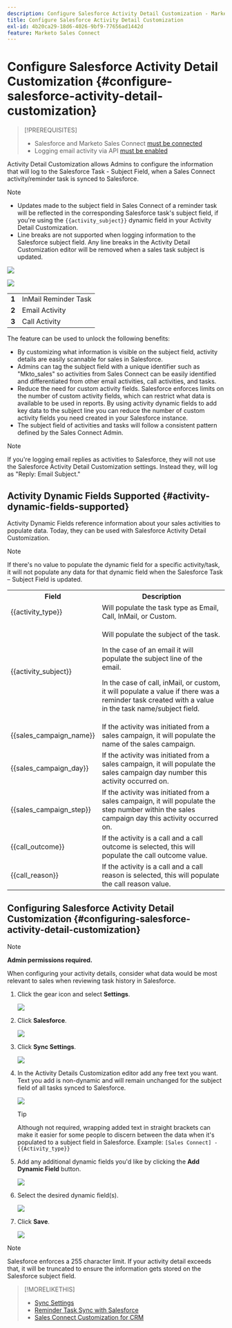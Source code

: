 ```yaml
---
description: Configure Salesforce Activity Detail Customization - Marketo Docs - Product Documentation
title: Configure Salesforce Activity Detail Customization
exl-id: 4b20ca29-18d6-4026-9bf9-77656ad1442d
feature: Marketo Sales Connect
---
```

# Configure Salesforce Activity Detail Customization {#configure-salesforce-activity-detail-customization}

>[!PREREQUISITES]
>
>* Salesforce and Marketo Sales Connect [must be connected](/help/marketo/product-docs/marketo-sales-connect/crm/salesforce-integration/connect-your-sales-connect-account-to-salesforce.md)
>* Logging email activity via API [must be enabled](/help/marketo/product-docs/marketo-sales-connect/crm/salesforce-integration/salesforce-sync-settings.md)

Activity Detail Customization allows Admins to configure the information that will log to the Salesforce Task - Subject Field, when a Sales Connect activity/reminder task is synced to Salesforce.

>[!NOTE]
>
>* Updates made to the subject field in Sales Connect of a reminder task will be reflected in the corresponding Salesforce task's subject field, if you're using the `{{activity_subject}}` dynamic field in your Activity Detail Customization.
>* Line breaks are not supported when logging information to the Salesforce subject field. Any line breaks in the Activity Detail Customization editor will be removed when a sales task subject is updated.

![](assets/configure-salesforce-activity-detail-customization-1.png)

![](assets/configure-salesforce-activity-detail-customization-2.png)

<table>
 <tr>
  <td><strong>1</td>
  <td>InMail Reminder Task</td>
 </tr>
 <tr>
  <td><strong>2</td>
  <td>Email Activity</td>
 </tr>
 <tr>
  <td><strong>3</td>
  <td>Call Activity</td>
 </tr>
</table>

The feature can be used to unlock the following benefits:

* By customizing what information is visible on the subject field, activity details are easily scannable for sales in Salesforce.
* Admins can tag the subject field with a unique identifier such as "Mkto_sales" so activities from Sales Connect can be easily identified and differentiated from other email activities, call activities, and tasks.
* Reduce the need for custom activity fields. Salesforce enforces limits on the number of custom activity fields, which can restrict what data is available to be used in reports. By using activity dynamic fields to add key data to the subject line you can reduce the number of custom activity fields you need created in your Salesforce instance.  
* The subject field of activities and tasks will follow a consistent pattern defined by the Sales Connect Admin.

>[!NOTE]
>
>If you're logging email replies as activities to Salesforce, they will not use the Salesforce Activity Detail Customization settings. Instead they, will log as "Reply: Email Subject."

## Activity Dynamic Fields Supported {#activity-dynamic-fields-supported}

Activity Dynamic Fields reference information about your sales activities to populate data. Today, they can be used with Salesforce Activity Detail Customization.

>[!NOTE]
>
>If there's no value to populate the dynamic field for a specific activity/task, it will not populate any data for that dynamic field when the Salesforce Task – Subject Field is updated.  

<table>
 <tr>
  <th>Field</th>
  <th>Description</th>
 </tr>
 <tr>
  <td>{{activity_type}}</td>
  <td>Will populate the task type as Email, Call, InMail, or Custom.</td>
 </tr>
 <tr>
  <td>{{activity_subject}}</td>
  <td><p>Will populate the subject of the task.</p>
      <p>In the case of an email it will populate the subject line of the email.</p>
      <p>In the case of call, inMail, or custom, it will populate a value if there was a reminder task created with a value in the task name/subject field.</p></td>
 </tr>
 <tr>
  <td>{{sales_campaign_name}}</td>
  <td>If the activity was initiated from a sales campaign, it will populate the name of the sales campaign.</td>
 </tr>
 <tr>
  <td>{{sales_campaign_day}}</td>
  <td>If the activity was initiated from a sales campaign, it will populate the sales campaign day number this activity occurred on.</td>
 </tr>
 <tr>
  <td>{{sales_campaign_step}}</td>
  <td>If the activity was initiated from a sales campaign, it will populate the step number within the sales campaign day this activity occurred on.</td>
 </tr>
 <tr>
  <td>{{call_outcome}}</td>
  <td>If the activity is a call and a call outcome is selected, this will populate the call outcome value.</td>
 </tr>
 <tr>
  <td>{{call_reason}}</td>
  <td>If the activity is a call and a call reason is selected, this will populate the call reason value.</td>
 </tr>
</table>

## Configuring Salesforce Activity Detail Customization {#configuring-salesforce-activity-detail-customization}

>[!NOTE]
>
>**Admin permissions required.**

When configuring your activity details, consider what data would be most relevant to sales when reviewing task history in Salesforce.

1. Click the gear icon and select **Settings**.

   ![](assets/configure-salesforce-activity-detail-customization-3.png)

1. Click **Salesforce**.

   ![](assets/configure-salesforce-activity-detail-customization-4.png)

1. Click **Sync Settings**.

   ![](assets/configure-salesforce-activity-detail-customization-5.png)

1. In the Activity Details Customization editor add any free text you want. Text you add is non-dynamic and will remain unchanged for the subject field of all tasks synced to Salesforce.

   ![](assets/configure-salesforce-activity-detail-customization-6.png)

   >[!TIP]
   >
   >Although not required, wrapping added text in straight brackets can make it easier for some people to discern between the data when it's populated to a subject field in Salesforce. Example: `[Sales Connect] - {{Activity_type}}`

1. Add any additional dynamic fields you'd like by clicking the **Add Dynamic Field** button.

   ![](assets/configure-salesforce-activity-detail-customization-7.png)

1. Select the desired dynamic field(s).

   ![](assets/configure-salesforce-activity-detail-customization-8.png)

1. Click **Save**.

   ![](assets/configure-salesforce-activity-detail-customization-9.png)

>[!NOTE]
>
>Salesforce enforces a 255 character limit. If your activity detail exceeds that, it will be truncated to ensure the information gets stored on the Salesforce subject field.  

>[!MORELIKETHIS]
>
>* [Sync Settings](/help/marketo/product-docs/marketo-sales-connect/crm/salesforce-integration/salesforce-sync-settings.md)
>* [Reminder Task Sync with Salesforce](/help/marketo/product-docs/marketo-sales-connect/tasks/reminder-task-sync-with-salesforce.md)
>* [Sales Connect Customization for CRM](/help/marketo/product-docs/marketo-sales-connect/crm/salesforce-customization/sales-connect-customizations-for-crm.md)
